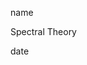 <link href="../../whirlwind.css" rel="stylesheet">

<whirlheader>
    <p>name</p>
    <p>Spectral Theory</p>
    <p>date</p>
</whirlheader>

<!-- start typing here :) -->